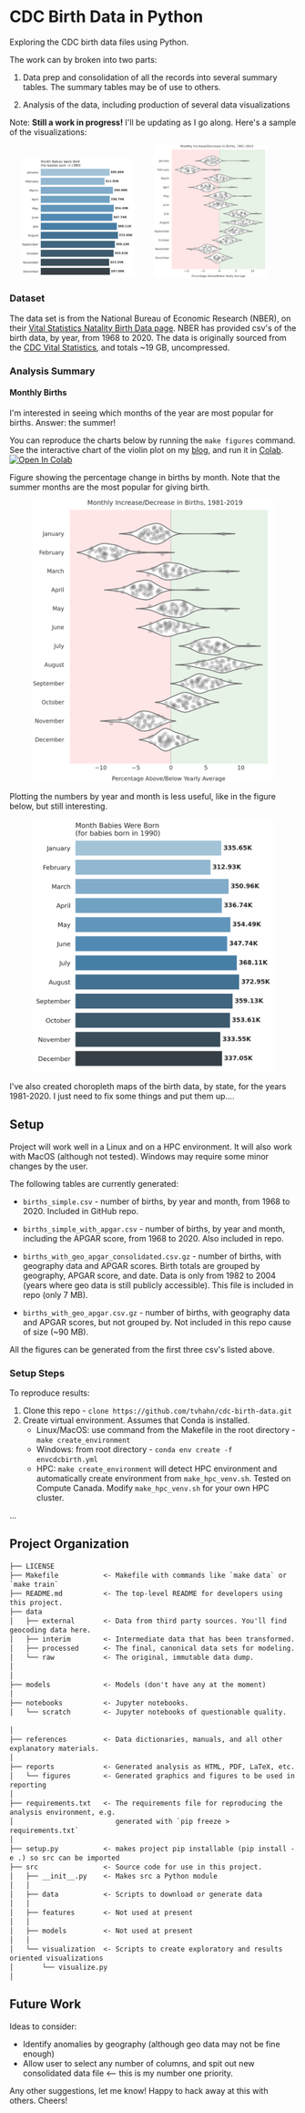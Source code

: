 CDC Birth Data in Python
==============================

Exploring the CDC birth data files using Python.

The work can by broken into two parts:

1. Data prep and consolidation of all the records into several summary tables. The summary tables may be of use to others.

2. Analysis of the data, including production of several data visualizations

   

Note: **Still a work in progress!** I'll be updating as I go along. Here's a sample of the visualizations:

<p align="center">
  <img alt="births by month" src="./reports/figures/1990_births_by_month.png" width="200px">
&nbsp; &nbsp; &nbsp; &nbsp;
  <img alt="violin plot of births" src="./reports/figures/violin_births.png" width="200px">
&nbsp; &nbsp; &nbsp; &nbsp;
</p>

### Dataset
The data set is from the National Bureau of Economic Research (NBER), on their [Vital Statistics Natality Birth Data page](https://www.nber.org/research/data/vital-statistics-natality-birth-data). NBER has provided csv's of the birth data, by year, from 1968 to 2020. The data is originally sourced from the [CDC Vital Statistics](https://www.cdc.gov/nchs/data_access/vitalstatsonline.htm), and totals ~19 GB, uncompressed.

### Analysis Summary

#### Monthly Births
I'm interested in seeing which months of the year are most popular for births. Answer: the summer!

You can reproduce the charts below by running the `make figures` command. See the interactive chart of the violin plot on my [blog](https://www.tvhahn.com/posts/beautiful-plots-violin/), and run it in [Colab](https://colab.research.google.com/github/tvhahn/Beautiful-Plots/blob/master/Violin/violin_plot.ipynb). [![Open In Colab](https://colab.research.google.com/assets/colab-badge.svg)](https://colab.research.google.com/github/tvhahn/Beautiful-Plots/blob/master/Violin/violin_plot.ipynb)

Figure showing the percentage change in births by month. Note that the summer months are the most popular for giving birth.
<figure>
       <img src="./reports/figures/violin_births.png" alt="vioin plot showing the percent change in births per month" style="background:none; border:none; box-shadow:none; text-align:center" width="500px"/>
</figure>

Plotting the numbers by year and month is less useful, like in the figure below, but still interesting.
<figure>
       <img src="./reports/figures/1990_births_by_month.png" alt="vioin plot showing the percent change in births per month" style="background:none; border:none; box-shadow:none; text-align:center" width="500px"/>
</figure>

I've also created choropleth maps of the birth data, by state, for the years 1981-2020. I just need to fix some things and put them up....

## Setup

Project will work well in a Linux and on a HPC environment. It will also work with MacOS (although not tested). Windows may require some minor changes by the user.

The following tables are currently generated:

* `births_simple.csv` - number of births, by year and month, from 1968 to 2020. Included in GitHub repo.

* `births_simple_with_apgar.csv` - number of births, by year and month, including the APGAR score, from 1968 to 2020. Also included in repo.
* `births_with_geo_apgar_consolidated.csv.gz` - number of births, with geography data and APGAR scores. Birth totals are grouped by geography, APGAR score, and date. Data is only from 1982 to 2004 (years where geo data is still publicly accessible). This file is included in repo (only 7 MB).
* `births_with_geo_apgar.csv.gz` - number of births, with geography data and APGAR scores, but not grouped by. Not included in this repo cause of size (~90 MB).

All the figures can be generated from the first three csv's listed above.

### Setup Steps

To reproduce results:

1. Clone this repo - `clone https://github.com/tvhahn/cdc-birth-data.git`
2. Create virtual environment. Assumes that Conda is installed.
   * Linux/MacOS: use command from the Makefile in the root directory - `make create_environment`
   * Windows: from root directory - `conda env create -f envcdcbirth.yml`
   * HPC: `make create_environment` will detect HPC environment and automatically create environment from `make_hpc_venv.sh`. Tested on Compute Canada. Modify `make_hpc_venv.sh` for your own HPC cluster.



...


## Project Organization

    ├── LICENSE
    ├── Makefile           <- Makefile with commands like `make data` or `make train`
    ├── README.md          <- The top-level README for developers using this project.
    ├── data
    │   ├── external       <- Data from third party sources. You'll find geocoding data here.
    │   ├── interim        <- Intermediate data that has been transformed.
    │   ├── processed      <- The final, canonical data sets for modeling.
    │   └── raw            <- The original, immutable data dump.
    │
    │
    ├── models             <- Models (don't have any at the moment)
    │
    ├── notebooks          <- Jupyter notebooks.
    │   └── scratch        <- Jupyter notebooks of questionable quality.
    
    │
    ├── references         <- Data dictionaries, manuals, and all other explanatory materials.
    │
    ├── reports            <- Generated analysis as HTML, PDF, LaTeX, etc.
    │   └── figures        <- Generated graphics and figures to be used in reporting
    │
    ├── requirements.txt   <- The requirements file for reproducing the analysis environment, e.g.
    │                         generated with `pip freeze > requirements.txt`
    │
    ├── setup.py           <- makes project pip installable (pip install -e .) so src can be imported
    ├── src                <- Source code for use in this project.
    │   ├── __init__.py    <- Makes src a Python module
    │   │
    │   ├── data           <- Scripts to download or generate data
    │   │
    │   ├── features       <- Not used at present
    │   │
    │   ├── models         <- Not used at present
    │   │
    │   └── visualization  <- Scripts to create exploratory and results oriented visualizations
    │       └── visualize.py
    │


## Future Work

Ideas to consider:

* Identify anomalies by geography (although geo data may not be fine enough)
* Allow user to select any number of columns, and spit out new consolidated data file <-- this is my number one priority.

Any other suggestions, let me know! Happy to hack away at this with others. Cheers!

